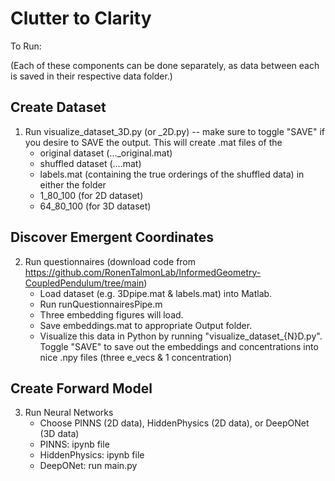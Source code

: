 # Clutter to Clarity
 
To Run: 

(Each of these components can be done separately, as data between each is saved in their respective data folder.)

## Create Dataset

1. Run visualize_dataset_3D.py (or _2D.py) -- make sure to toggle "SAVE" if you desire to SAVE the output.
    This will create .mat files of the 
    - original dataset (..._original.mat)
    - shuffled dataset (....mat)
    - labels.mat (containing the true orderings of the shuffled data)
    in either the folder 
    - 1_80_100 (for 2D dataset)
    - 64_80_100 (for 3D dataset)

## Discover Emergent Coordinates

2. Run questionnaires (download code from https://github.com/RonenTalmonLab/InformedGeometry-CoupledPendulum/tree/main)
   - Load dataset (e.g. 3Dpipe.mat & labels.mat) into Matlab.
   - Run runQuestionnairesPipe.m
   - Three embedding figures will load. 
   - Save embeddings.mat to appropriate Output folder.
   - Visualize this data in Python by running "visualize_dataset_{N}D.py". Toggle "SAVE"
     to save out the embeddings and concentrations into nice .npy files (three e_vecs & 1 concentration)

## Create Forward Model
3. Run Neural Networks
    - Choose PINNS (2D data), HiddenPhysics (2D data), or DeepONet (3D data)
    - PINNS: ipynb file
    - HiddenPhysics: ipynb file
    - DeepONet: run main.py